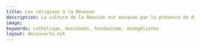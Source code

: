 ```yaml
---
title: Les religions à la Réunion
description: La culture de la Réunion est marquée par la présence de différentes religions qui coexistent
image:
keywords: catholique, musulmans, hindouisme, évangélistes
layout: decouverte.njk
---
```

